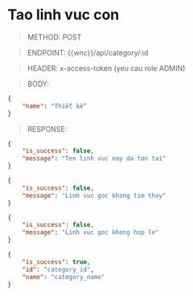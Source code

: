 # Tao linh vuc con

> METHOD: POST

> ENDPOINT: {{wnc}}/api/category/:id

> HEADER: x-access-token (yeu cau role ADMIN)

> BODY: 
```json
{
    "name": "Thiết kế"
}
```

> RESPONSE:

```json
{
    "is_success": false,
    "message": "Ten linh vuc nay da ton tai"
}
```
```json
{
    "is_success": false,
    "message": "Linh vuc goc khong tim thay"
}
```
```json
{
    "is_success": false,
    "message": "Linh vuc goc khong hop le"
}
```

```json
{
    "is_success": true,
    "id": "category_id",
    "name": "category_name"
}
```